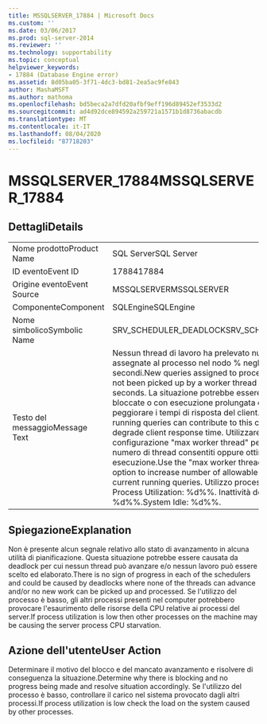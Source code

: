 ```yaml
---
title: MSSQLSERVER_17884 | Microsoft Docs
ms.custom: ''
ms.date: 03/06/2017
ms.prod: sql-server-2014
ms.reviewer: ''
ms.technology: supportability
ms.topic: conceptual
helpviewer_keywords:
- 17884 (Database Engine error)
ms.assetid: 8d05ba05-3f71-4dc3-bd81-2ea5ac9fe843
author: MashaMSFT
ms.author: mathoma
ms.openlocfilehash: bd5beca2a7dfd20afbf9eff196d89452ef3533d2
ms.sourcegitcommit: ad4d92dce894592a259721a1571b1d8736abacdb
ms.translationtype: MT
ms.contentlocale: it-IT
ms.lasthandoff: 08/04/2020
ms.locfileid: "87718203"
---
```

# <a name="mssqlserver_17884"></a><span data-ttu-id="c54b4-102">MSSQLSERVER_17884</span><span class="sxs-lookup"><span data-stu-id="c54b4-102">MSSQLSERVER_17884</span></span>
    
## <a name="details"></a><span data-ttu-id="c54b4-103">Dettagli</span><span class="sxs-lookup"><span data-stu-id="c54b4-103">Details</span></span>  
  
|||  
|-|-|  
|<span data-ttu-id="c54b4-104">Nome prodotto</span><span class="sxs-lookup"><span data-stu-id="c54b4-104">Product Name</span></span>|<span data-ttu-id="c54b4-105">SQL Server</span><span class="sxs-lookup"><span data-stu-id="c54b4-105">SQL Server</span></span>|  
|<span data-ttu-id="c54b4-106">ID evento</span><span class="sxs-lookup"><span data-stu-id="c54b4-106">Event ID</span></span>|<span data-ttu-id="c54b4-107">17884</span><span class="sxs-lookup"><span data-stu-id="c54b4-107">17884</span></span>|  
|<span data-ttu-id="c54b4-108">Origine evento</span><span class="sxs-lookup"><span data-stu-id="c54b4-108">Event Source</span></span>|<span data-ttu-id="c54b4-109">MSSQLSERVER</span><span class="sxs-lookup"><span data-stu-id="c54b4-109">MSSQLSERVER</span></span>|  
|<span data-ttu-id="c54b4-110">Componente</span><span class="sxs-lookup"><span data-stu-id="c54b4-110">Component</span></span>|<span data-ttu-id="c54b4-111">SQLEngine</span><span class="sxs-lookup"><span data-stu-id="c54b4-111">SQLEngine</span></span>|  
|<span data-ttu-id="c54b4-112">Nome simbolico</span><span class="sxs-lookup"><span data-stu-id="c54b4-112">Symbolic Name</span></span>|<span data-ttu-id="c54b4-113">SRV_SCHEDULER_DEADLOCK</span><span class="sxs-lookup"><span data-stu-id="c54b4-113">SRV_SCHEDULER_DEADLOCK</span></span>|  
|<span data-ttu-id="c54b4-114">Testo del messaggio</span><span class="sxs-lookup"><span data-stu-id="c54b4-114">Message Text</span></span>|<span data-ttu-id="c54b4-115">Nessun thread di lavoro ha prelevato nuove query assegnate al processo nel nodo % negli ultimi %d secondi.</span><span class="sxs-lookup"><span data-stu-id="c54b4-115">New queries assigned to process on Node %d have not been picked  up by a worker thread in the last %d seconds.</span></span> <span data-ttu-id="c54b4-116">La situazione potrebbe essere causata da query bloccate o con esecuzione prolungata che possono peggiorare i tempi di risposta del client.</span><span class="sxs-lookup"><span data-stu-id="c54b4-116">Blocking or long-running queries can contribute to this condition, and may degrade client response time.</span></span> <span data-ttu-id="c54b4-117">Utilizzare l'opzione di configurazione "max worker thread" per aumentare il numero di thread consentiti oppure ottimizzare le query in esecuzione.</span><span class="sxs-lookup"><span data-stu-id="c54b4-117">Use the "max worker threads" configuration option to increase number  of allowable threads, or optimize current running queries.</span></span>  <span data-ttu-id="c54b4-118">Utilizzo processo SQL: %d%%.</span><span class="sxs-lookup"><span data-stu-id="c54b4-118">SQL Process Utilization: %d%%.</span></span> <span data-ttu-id="c54b4-119">Inattività del sistema: %d%%.</span><span class="sxs-lookup"><span data-stu-id="c54b4-119">System Idle: %d%%.</span></span>|  
  
## <a name="explanation"></a><span data-ttu-id="c54b4-120">Spiegazione</span><span class="sxs-lookup"><span data-stu-id="c54b4-120">Explanation</span></span>  
 <span data-ttu-id="c54b4-121">Non è presente alcun segnale relativo allo stato di avanzamento in alcuna utilità di pianificazione. Questa situazione potrebbe essere causata da deadlock per cui nessun thread può avanzare e/o nessun lavoro può essere scelto ed elaborato.</span><span class="sxs-lookup"><span data-stu-id="c54b4-121">There is no sign of progress in each of the schedulers and could be caused by deadlocks where none of the threads can advance and/or no new work can be picked up and processed.</span></span> <span data-ttu-id="c54b4-122">Se l'utilizzo del processo è basso, gli altri processi presenti nel computer potrebbero provocare l'esaurimento delle risorse della CPU relative ai processi del server.</span><span class="sxs-lookup"><span data-stu-id="c54b4-122">If process utilization is low then other processes on the machine may be causing the server process CPU starvation.</span></span>  
  
## <a name="user-action"></a><span data-ttu-id="c54b4-123">Azione dell'utente</span><span class="sxs-lookup"><span data-stu-id="c54b4-123">User Action</span></span>  
 <span data-ttu-id="c54b4-124">Determinare il motivo del blocco e del mancato avanzamento e risolvere di conseguenza la situazione.</span><span class="sxs-lookup"><span data-stu-id="c54b4-124">Determine why there is blocking and no progress being made and resolve situation accordingly.</span></span> <span data-ttu-id="c54b4-125">Se l'utilizzo del processo è basso, controllare il carico nel sistema provocato dagli altri processi.</span><span class="sxs-lookup"><span data-stu-id="c54b4-125">If process utilization is low check the load on the system caused by other processes.</span></span>  
  
  
